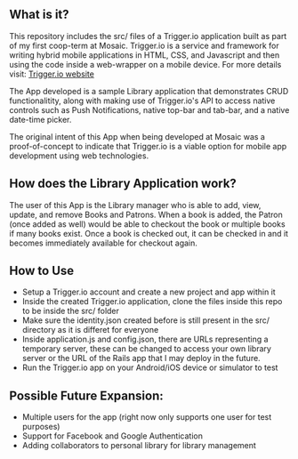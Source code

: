 ## What is it?
This repository includes the src/ files of a Trigger.io application built as part of my first coop-term at Mosaic.  Trigger.io is a service and framework for writing hybrid mobile applications in HTML, CSS, and Javascript and then using the code inside a web-wrapper on a mobile device.  For more details visit:
[Trigger.io website](https://trigger.io/how-it-works/)

The App developed is a sample Library application that demonstrates CRUD functionalitity, along with making use of Trigger.io's API to access native controls such as Push Notifications, native top-bar and tab-bar, and a native date-time picker.

The original intent of this App when being developed at Mosaic was a proof-of-concept to indicate that Trigger.io is a viable option for mobile app development using web technologies.


## How does the Library Application work?
The user of this App is the Library manager who is able to add, view, update, and remove Books and Patrons.  When a book is added, the Patron (once added as well) would be able to checkout the book or multiple books if many books exist.  Once a book is checked out, it can be checked in and it becomes immediately available for checkout again.

## How to Use
- Setup a Trigger.io account and create a new project and app within it
- Inside the created Trigger.io application, clone the files inside this repo to be inside the src/ folder
- Make sure the identity.json created before is still present in the src/ directory as it is differet for everyone
- Inside application.js and config.json, there are URLs representing a temporary server, these can be changed to access your own library server or the URL of the Rails app that I may deploy in the future.
- Run the Trigger.io app on your Android/iOS device or simulator to test

## Possible Future Expansion:
- Multiple users for the app (right now only supports one user for test purposes)
- Support for Facebook and Google Authentication
- Adding collaborators to personal library for library management
